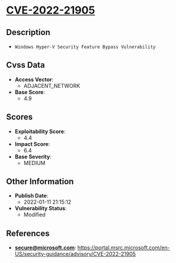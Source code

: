 
# [CVE-2022-21905](https://cve.mitre.org/cgi-bin/cvename.cgi?name=CVE-2022-21905)

## Description

- `Windows Hyper-V Security Feature Bypass Vulnerability`

## Cvss Data

- **Access Vector**:
  - ADJACENT_NETWORK
- **Base Score**:
  - 4.9

## Scores

- **Exploitability Score**:
  - 4.4
- **Impact Score**:
  - 6.4
- **Base Severity**:
  - MEDIUM

## Other Information

- **Publish Date**:
  - 2022-01-11 21:15:12
- **Vulnerability Status**:
  - Modified

## References

- **secure@microsoft.com**: https://portal.msrc.microsoft.com/en-US/security-guidance/advisory/CVE-2022-21905
